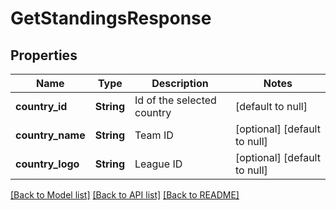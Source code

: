 # GetStandingsResponse
## Properties

| Name | Type | Description | Notes |
|------------ | ------------- | ------------- | -------------|
| **country\_id** | **String** | Id of the selected country | [default to null] |
| **country\_name** | **String** | Team ID | [optional] [default to null] |
| **country\_logo** | **String** | League ID | [optional] [default to null] |

[[Back to Model list]](../README.md#documentation-for-models) [[Back to API list]](../README.md#documentation-for-api-endpoints) [[Back to README]](../README.md)

